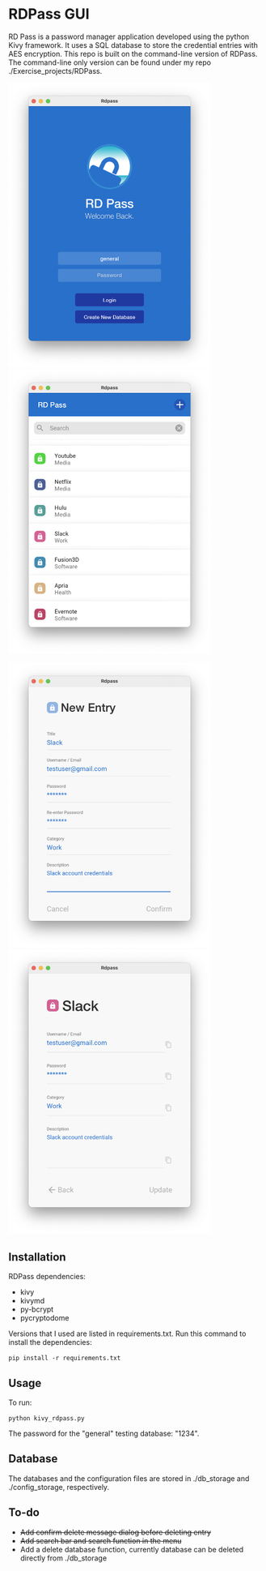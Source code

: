 # RDPass GUI

RD Pass is a password manager application developed using the python Kivy framework. It uses a SQL database to store the credential entries with AES encryption. This repo is built on the command-line version of RDPass. The command-line only version can be found under my repo ./Exercise_projects/RDPass.

<img src="ui/example_screenshots/example_loginscreen.png" width="400px"><img src="ui/example_screenshots/example_menuscreen.png" width="400px">

<img src="ui/example_screenshots/example_addentryscreen.png" width="400px"><img src="ui/example_screenshots/example_entryscreen.png" width="400px">

## Installation

RDPass dependencies:
* kivy
* kivymd
* py-bcrypt
* pycryptodome

Versions that I used are listed in requirements.txt. Run this command to install the dependencies:

    pip install -r requirements.txt

## Usage

To run:

    python kivy_rdpass.py

The password for the "general" testing database: "1234".

## Database

The databases and the configuration files are stored in ./db_storage and ./config_storage, respectively.

## To-do

* ~~Add confirm delete message dialog before deleting entry~~
* ~~Add search bar and search function in the menu~~
* Add a delete database function, currently database can be deleted directly from ./db_storage



